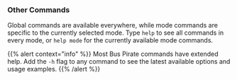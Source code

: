 ### Other Commands

Global commands are available everywhere, while mode commands are specific to the currently selected mode. Type ```help``` to see all commands in every mode, or ```help mode``` for the currently available mode commands.

{{% alert context="info" %}}
Most Bus Pirate commands have extended help. Add the ```-h``` flag to any command to see the latest available options and usage examples. 
{{% /alert %}}